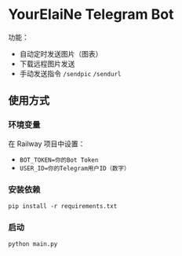 # YourElaiNe Telegram Bot

功能：
- 自动定时发送图片（图表）
- 下载远程图片发送
- 手动发送指令 `/sendpic` `/sendurl`

## 使用方式

### 环境变量
在 Railway 项目中设置：
- `BOT_TOKEN=你的Bot Token`
- `USER_ID=你的Telegram用户ID（数字）`

### 安装依赖
```
pip install -r requirements.txt
```

### 启动
```
python main.py
```
